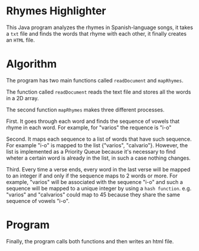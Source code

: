 # Rhymes Highlighter
This Java program analyzes the rhymes in Spanish-language songs, it takes a <code>txt</code> file and finds the words that rhyme with each other, it finally creates an <code>HTML</code> file.

# Algorithm
The program has two main functions called <code>readDocument</code> and <code>mapRhymes</code>.

The function called <code>readDocument</code> reads the text file and stores all the words in a 2D array.

The second function <code>mapRhymes</code> makes three different processes.
 
 First. It goes through each word and finds the sequence of vowels that rhyme in each word. For example, for "varios" the requence is "i-o"
 
 Second. It maps each sequence to a list of words that have such sequence. For example "i-o" is mapped to the list {"varios", "calvario"}. However, the list is implemented as a Priority Queue because it's necessary to find wheter a certain word is already in the list, in such a case nothing changes.
 
 Third. Every time a verse ends, every word in the last verse will be mapped to an integer if and only if the sequence maps to 2 words or more. For example, "varios" will be associated with the sequence "i-o" and such a sequence will be mapped to a unique integer by using a <code>hash function</code>. e.g. "varios" and "calvarios" could map to 45 because they share the same sequence of vowels "i-o".
 
 # Program
 
 Finally, the program calls both functions and then writes an html file.

